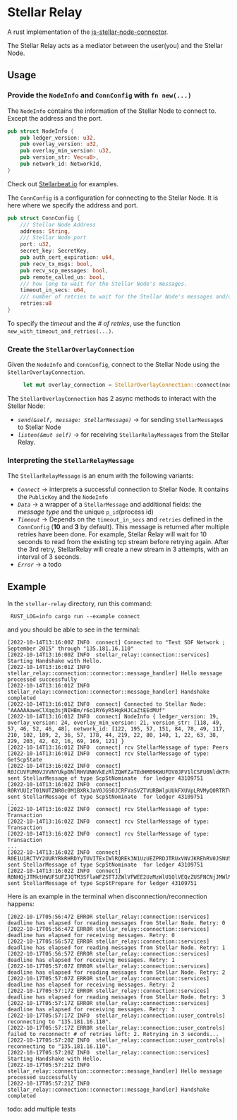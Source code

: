 # Stellar Relay

A rust implementation of the [js-stellar-node-connector](https://github.com/stellarbeat/js-stellar-node-connector).

The Stellar Relay acts as a mediator between the user(you) and the Stellar Node.

## Usage
### Provide the `NodeInfo` and `ConnConfig` with `fn new(...)`
 The `NodeInfo` contains the information of the Stellar Node to connect to. Except the address and the port.
```rust
pub struct NodeInfo {
    pub ledger_version: u32,
    pub overlay_version: u32,
    pub overlay_min_version: u32,
    pub version_str: Vec<u8>,
    pub network_id: NetworkId,
}
```
Check out [Stellarbeat.io](https://stellarbeat.io/) for examples.

The `ConnConfig` is a configuration for connecting to the Stellar Node. It is here where we specify the address and port.
```rust
pub struct ConnConfig {
    /// Stellar Node Address
    address: String,
    /// Stellar Node port
    port: u32,
    secret_key: SecretKey,
    pub auth_cert_expiration: u64,
    pub recv_tx_msgs: bool,
    pub recv_scp_messages: bool,
    pub remote_called_us: bool,
    /// how long to wait for the Stellar Node's messages.
    timeout_in_secs: u64,
    /// number of retries to wait for the Stellar Node's messages and/or to connect back to it.
    retries:u8
}
```
To specify the _timeout_ and the _# of retries_, use the function `new_with_timeout_and_retries(...)`.

### Create the `StellarOverlayConnection`
Given the `NodeInfo` and `ConnConfig`, connect to the Stellar Node using the `StellarOverlayConnection`.
```rust
     let mut overlay_connection = StellarOverlayConnection::connect(node_info, cfg).await?;
```
The `StellarOverlayConnection` has 2 async methods to interact with the Stellar Node:
* _`send(&self, message: StellarMessage)`_ -> for sending `StellarMessage`s to Stellar Node
* _`listen(&mut self)`_ -> for receiving `StellarRelayMessage`s from the Stellar Relay.

### Interpreting the `StellarRelayMessage`
The `StellarRelayMessage` is an enum with the following variants:
* _`Connect`_ -> interprets a successful connection to Stellar Node. It contains the `PublicKey` and the `NodeInfo`
* _`Data`_ -> a wrapper of a `StellarMessage` and additional fields: the _message type_ and the unique `p_id`(process id) 
* _`Timeout`_ -> Depends on the `timeout_in_secs` and `retries` defined in the `ConnConfig` (**10** and **3** by default). This message is returned after multiple retries have been done.
For example, Stellar Relay will wait for 10 seconds to read from the existing tcp stream before retrying again. After the 3rd retry, StellarRelay will create a new stream in 3 attempts, with an interval of 3 seconds.
* _`Error`_ -> a todo

## Example
In the `stellar-relay` directory, run this command:
```
 RUST_LOG=info cargo run --example connect
```
and you should be able to see in the terminal:
```
[2022-10-14T13:16:00Z INFO  connect] Connected to "Test SDF Network ; September 2015" through "135.181.16.110"
[2022-10-14T13:16:00Z INFO  stellar_relay::connection::services] Starting Handshake with Hello.
[2022-10-14T13:16:01Z INFO  stellar_relay::connection::connector::message_handler] Hello message processed successfully
[2022-10-14T13:16:01Z INFO  stellar_relay::connection::connector::message_handler] Handshake completed
[2022-10-14T13:16:01Z INFO  connect] Connected to Stellar Node: "AAAAAAaweClXqq3sjNIHBm/r6o1RY6yR5HqkHJCaZtEEdMUf"
[2022-10-14T13:16:01Z INFO  connect] NodeInfo { ledger_version: 19, overlay_version: 24, overlay_min_version: 21, version_str: [118, 49, 57, 46, 52, 46, 48], network_id: [122, 195, 57, 151, 84, 78, 49, 117, 210, 102, 189, 2, 36, 57, 178, 44, 219, 22, 80, 140, 1, 22, 63, 38, 229, 203, 42, 62, 16, 69, 169, 121] }
[2022-10-14T13:16:01Z INFO  connect] rcv StellarMessage of type: Peers
[2022-10-14T13:16:01Z INFO  connect] rcv StellarMessage of type: GetScpState
[2022-10-14T13:16:02Z INFO  connect] R0JCUVFUM0VJVVNYUkpDNlRHVUNHVkEzRlZQWFZaTEdHM09KWUFDV0JFV1lCSFU0NldKTFdYRVU= sent StellarMessage of type ScpStNominate  for ledger 43109751
[2022-10-14T13:16:02Z INFO  connect] R0RYUUIzT01NUTZNR0c0M1BXRkJaV0JGS0JCRFVaSVZTVURBWlpUUkFXUVpLRVMyQ0RTRTVIS0o= sent StellarMessage of type ScpStNominate  for ledger 43109751
...
[2022-10-14T13:16:02Z INFO  connect] rcv StellarMessage of type: Transaction
[2022-10-14T13:16:02Z INFO  connect] rcv StellarMessage of type: Transaction
[2022-10-14T13:16:02Z INFO  connect] rcv StellarMessage of type: Transaction
...
[2022-10-14T13:16:02Z INFO  connect] R0E1U1RCTVY2UURYRkRHRDYyTUVITExIWlRQREk3N1UzUEZPRDJTRUxVNVJKREhRV0JSNU5OSzc= sent StellarMessage of type ScpStNominate  for ledger 43109751
[2022-10-14T13:16:02Z INFO  connect] R0NHQjJTMktHWUFSUFZJQTM3SFlaWFZSTTJZWlVFWEE2UzMzWlU1QlVEQzZUSFNCNjJMWlNUWUg= sent StellarMessage of type ScpStPrepare for ledger 43109751
```

Here is an example in the terminal when disconnection/reconnection happens:
```
[2022-10-17T05:56:47Z ERROR stellar_relay::connection::services] deadline has elapsed for reading messages from Stellar Node. Retry: 0
[2022-10-17T05:56:47Z ERROR stellar_relay::connection::services] deadline has elapsed for receiving messages. Retry: 0
[2022-10-17T05:56:57Z ERROR stellar_relay::connection::services] deadline has elapsed for reading messages from Stellar Node. Retry: 1
[2022-10-17T05:56:57Z ERROR stellar_relay::connection::services] deadline has elapsed for receiving messages. Retry: 1
[2022-10-17T05:57:07Z ERROR stellar_relay::connection::services] deadline has elapsed for reading messages from Stellar Node. Retry: 2
[2022-10-17T05:57:07Z ERROR stellar_relay::connection::services] deadline has elapsed for receiving messages. Retry: 2
[2022-10-17T05:57:17Z ERROR stellar_relay::connection::services] deadline has elapsed for reading messages from Stellar Node. Retry: 3
[2022-10-17T05:57:17Z ERROR stellar_relay::connection::services] deadline has elapsed for receiving messages. Retry: 3
[2022-10-17T05:57:17Z INFO  stellar_relay::connection::user_controls] reconnecting to "135.181.16.110".
[2022-10-17T05:57:17Z ERROR stellar_relay::connection::user_controls] failed to reconnect! # of retries left: 2. Retrying in 3 seconds...
[2022-10-17T05:57:20Z INFO  stellar_relay::connection::user_controls] reconnecting to "135.181.16.110".
[2022-10-17T05:57:20Z INFO  stellar_relay::connection::services] Starting Handshake with Hello.
[2022-10-17T05:57:21Z INFO  stellar_relay::connection::connector::message_handler] Hello message processed successfully
[2022-10-17T05:57:21Z INFO  stellar_relay::connection::connector::message_handler] Handshake completed
```


todo: add multiple tests
